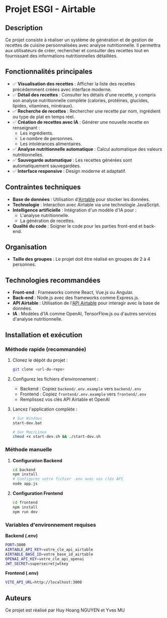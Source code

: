 # Projet ESGI - Airtable

## Description
Ce projet consiste à réaliser un système de génération et de gestion de recettes de cuisine personnalisées avec analyse nutritionnelle. Il permettra aux utilisateurs de créer, rechercher et consulter des recettes tout en fournissant des informations nutritionnelles détaillées.

## Fonctionnalités principales
- ✅ **Visualisation des recettes** : Afficher la liste des recettes précédemment créées avec interface moderne.
- ✅ **Détail des recettes** : Consulter les détails d'une recette, y compris son analyse nutritionnelle complète (calories, protéines, glucides, lipides, vitamines, minéraux).
- ✅ **Recherche de recettes** : Rechercher une recette par nom, ingrédient ou type de plat en temps réel.
- ✅ **Création de recettes avec IA** : Générer une nouvelle recette en renseignant :
  - Les ingrédients.
  - Le nombre de personnes.
  - Les intolérances alimentaires.
- ✅ **Analyse nutritionnelle automatique** : Calcul automatique des valeurs nutritionnelles.
- ✅ **Sauvegarde automatique** : Les recettes générées sont automatiquement sauvegardées.
- ✅ **Interface responsive** : Design moderne et adaptatif.

## Contraintes techniques
- **Base de données** : Utilisation d'[Airtable](https://airtable.com/) pour stocker les données.
- **Technologie** : Interaction avec Airtable via une technologie JavaScript.
- **Intelligence artificielle** : Intégration d'un modèle d'IA pour :
  - L'analyse nutritionnelle.
  - La génération de recettes.
- **Qualité du code** : Soigner le code pour les parties front-end et back-end.

## Organisation
- **Taille des groupes** : Le projet doit être réalisé en groupes de 2 à 4 personnes.

## Technologies recommandées
- **Front-end** : Frameworks comme React, Vue.js ou Angular.
- **Back-end** : Node.js avec des frameworks comme Express.js.
- **API Airtable** : Utilisation de l'[API Airtable](https://airtable.com/api) pour interagir avec la base de données.
- **IA** : Modèles d'IA comme OpenAI, TensorFlow.js ou d'autres services d'analyse nutritionnelle.

## Installation et exécution

### Méthode rapide (recommandée)
1. Clonez le dépôt du projet :
   ```bash
   git clone <url-du-repo>
   ```
2. Configurez les fichiers d'environnement :
   - Backend : Copiez `backend/.env.example` vers `backend/.env`
   - Frontend : Copiez `frontend/.env.example` vers `frontend/.env`
   - Remplissez vos clés API Airtable et OpenAI

3. Lancez l'application complète :
   ```bash
   # Sur Windows
   start-dev.bat
   
   # Sur Mac/Linux
   chmod +x start-dev.sh && ./start-dev.sh
   ```

### Méthode manuelle
1. **Configuration Backend**
   ```bash
   cd backend
   npm install
   # Configurez votre fichier .env avec vos clés API
   node app.js
   ```

2. **Configuration Frontend**
   ```bash
   cd frontend  
   npm install
   npm run dev
   ```

### Variables d'environnement requises

**Backend (.env)**
```bash
PORT=3000
AIRTABLE_API_KEY=votre_cle_api_airtable
AIRTABLE_BASE_ID=votre_base_id_airtable  
OPENAI_API_KEY=votre_cle_api_openai
JWT_SECRET=supersecretjwtkey
```

**Frontend (.env)**
```bash
VITE_API_URL=http://localhost:3000
```


## Auteurs
Ce projet est réalisé par Huy Hoang NGUYEN et Yves MU


